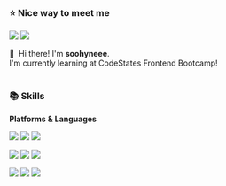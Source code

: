 ### ⭐️ Nice way to meet me
<p>
  <a href="https://velog.io/@soohyuneee" target="_blank"><img src="https://img.shields.io/badge/github-sponsors
-EA4AAA?style=flat-square&logo=github-sponsors&logoColor=white"/></a>
  <a href="mailto:tlstngus95@naver.com" target="_blank"><img src="https://img.shields.io/badge/Gmail-EA4335?style=flat-square&logo=Gmail&logoColor=white"/></a>
</p>

<p>
  👋&nbsp; Hi there! I'm <b>soohyneee</b>.<br/>
   I'm currently learning at CodeStates Frontend Bootcamp!<br/><br/>
</p>


### 📚 Skills
<b>Platforms & Languages</b>
<p>
  <img src="https://img.shields.io/badge/html5-E34F26?style=for-the-badge&logo=html5&logoColor=white"> 
  <img src="https://img.shields.io/badge/css-1572B6?style=for-the-badge&logo=css3&logoColor=white"> 
  <img src="https://img.shields.io/badge/javascript-F7DF1E?style=for-the-badge&logo=javascript&logoColor=black"> 
</p>
<p>
  <img src="https://img.shields.io/badge/react-61DAFB?style=for-the-badge&logo=react&logoColor=black"> 
  <img src="https://img.shields.io/badge/redux-764ABC?style=for-the-badge&logo=redux&logoColor=white">
  <img src="https://img.shields.io/badge/styledComponents-DB7093?style=for-the-badge&logo=styled-components&logoColor=white">
</p>
<p>
  <img src="https://img.shields.io/badge/notion-000000?style=for-the-badge&logo=notion&logoColor=white">
  <img src="https://img.shields.io/badge/github-181717?style=for-the-badge&logo=github&logoColor=white">
  <img src="https://img.shields.io/badge/slack-4A154B?style=for-the-badge&logo=slack&logoColor=white">
</p>
